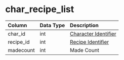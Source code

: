 # char\_recipe\_list

| Column | Data Type | Description |
| :--- | :--- | :--- |
| char\_id | int | [Character Identifier](character_data.md) |
| recipe\_id | int | [Recipe Identifier](https://github.com/EQEmu/docs-db-schema/tree/e0eb157dbf5563b03c0faf391abc87ec69239f4a/docs/categories/characters/tradeskill_recipe.md) |
| madecount | int | Made Count |

